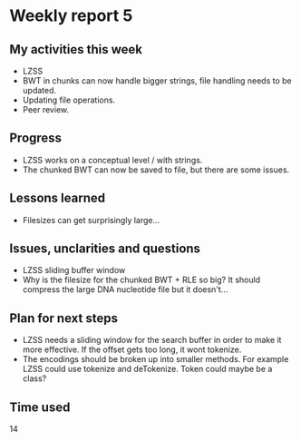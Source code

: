 # Weekly report 5

## My activities this week
- LZSS
- BWT in chunks can now handle bigger strings, file handling needs to be updated.
- Updating file operations.
- Peer review.

## Progress
- LZSS works on a conceptual level / with strings. 
- The chunked BWT can now be saved to file, but there are some issues.

## Lessons learned
- Filesizes can get surprisingly large...

## Issues, unclarities and questions
- LZSS sliding buffer window
- Why is the filesize for the chunked BWT + RLE so big? It should compress the large DNA nucleotide file but it doesn't...

## Plan for next steps
- LZSS needs a sliding window for the search buffer in order to make it more effective. If the offset gets too long, it wont tokenize. 
- The encodings should be broken up into smaller methods. For example LZSS could use tokenize and deTokenize. Token could maybe be a class?

## Time used
14